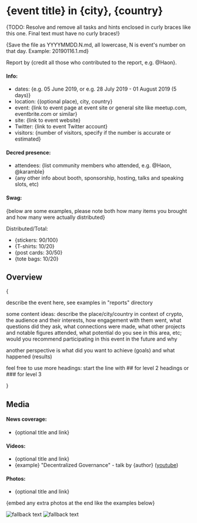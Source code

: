 # {event title} in {city}, {country}

{TODO: Resolve and remove all tasks and hints enclosed in curly braces like this one. Final text must have no curly braces!}

{Save the file as YYYYMMDD.N.md, all lowercase, N is event's number on that day. Example: 20190116.1.md}

Report by {credit all those who contributed to the report, e.g. @Haon}.

#### Info:

- dates: {e.g. 05 June 2019, or e.g. 28 July 2019 - 01 August 2019 (5 days)}
- location: {(optional place), city, country}
- event: {link to event page at event site or general site like meetup.com, eventbrite.com or similar}
- site: {link to event website}
- Twitter: {link to event Twitter account}
- visitors: {number of visitors, specify if the number is accurate or estimated}

#### Decred presence:

- attendees: {list community members who attended, e.g. @Haon, @karamble}
- {any other info about booth, sponsorship, hosting, talks and speaking slots, etc)

#### Swag:

{below are some examples, please note both how many items you brought and how many were actually distributed}

Distributed/Total:

- {stickers: 90/100}
- {T-shirts: 10/20}
- {post cards: 30/50}
- {tote bags: 10/20}

## Overview

{

describe the event here, see examples in "reports" directory

some content ideas: describe the place/city/country in context of crypto, the audience and their interests, how engagement with them went, what questions did they ask, what connections were made, what other projects and notable figures attended, what potential do you see in this area, etc; would you recommend participating in this event in the future and why

another perspective is what did you want to achieve (goals) and what happened (results)

feel free to use more headings: start the line with ## for level 2 headings or ### for level 3

}

## Media

#### News coverage:

- {optional title and link}

#### Videos:

- {optional title and link}
- {example} "Decentralized Governance" - talk by {author} ([youtube]({link}))

#### Photos:

- {optional title and link}

{embed any extra photos at the end like the examples below}

![fallback text](http://example.com/image.jpg "tooltip text")
![fallback text](http://example.com/image.jpg "tooltip text")
